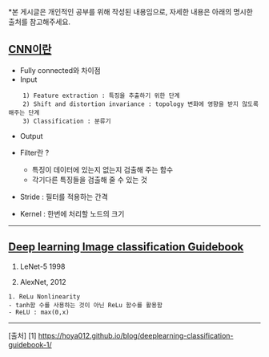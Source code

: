 *본 게시글은 개인적인 공부를 위해 작성된 내용임으로, 자세한 내용은 아래의 명시한 출처를 참고해주세요.


## [CNN이란](https://velog.io/@tmddn0311/CNN-tutorial)
- Fully connected와 차이점
- Input
```
    1) Feature extraction : 특징을 추출하기 위한 단계
    2) Shift and distortion invariance : topology 변화에 영향을 받지 않도록 해주는 단계
    3) Classification : 분류기
```
- Output
    
 
- Filter란 ? 
    + 특징이 데이터에 있는지 없는지 검출해 주는 함수
    + 각기다른 특징들을 검출해 줄 수 있는 것

- Stride : 필터를 적용하는 간격

- Kernel : 한번에 처리할 노드의 크기




---------------------------------------------------
## [Deep learning Image classification Guidebook](https://hoya012.github.io/blog/deeplearning-classification-guidebook-1/)

1. LeNet-5 1998              

2. AlexNet, 2012
```
1. ReLu Nonlinearity
- tanh함 수를 사용하는 것이 아닌 ReLu 함수를 활용함 
- ReLU : max(0,x)
```





---------------------------------------------------










[출처]
[1] https://hoya012.github.io/blog/deeplearning-classification-guidebook-1/

